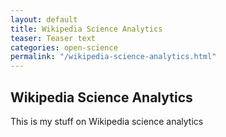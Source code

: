 ```yaml
---
layout: default
title: Wikipedia Science Analytics
teaser: Teaser text
categories: open-science
permalink: "/wikipedia-science-analytics.html"
---
```


## Wikipedia Science Analytics

This is my stuff on Wikipedia science analytics
